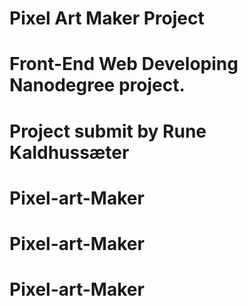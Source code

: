 # Pixel Art Maker Project

# Front-End Web Developing Nanodegree project.

# Project submit by Rune Kaldhussæter
# Pixel-art-Maker
# Pixel-art-Maker
# Pixel-art-Maker
